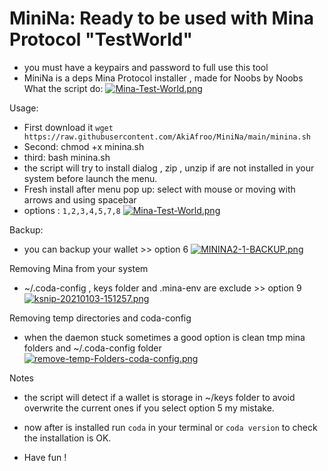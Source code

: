 # MiniNa: Ready to be used with Mina Protocol "TestWorld"
* you must have a keypairs and password to full use this tool
* MiniNa is a deps Mina Protocol installer , made for Noobs by Noobs
What the script do:
[![Mina-Test-World.png](https://i.postimg.cc/ZKg87sWc/Mina-Test-World.png)](https://postimg.cc/fJcSkKjt)

Usage:
* First download it ```wget https://raw.githubusercontent.com/AkiAfroo/MiniNa/main/minina.sh```
* Second: chmod +x minina.sh 
* third:  bash minina.sh
* the script will try to install dialog , zip , unzip if are not installed in your system before launch the menu.
* Fresh install after menu pop up: select with mouse or moving with arrows and using spacebar
* options : ```1,2,3,4,5,7,8```
[![Mina-Test-World.png](https://i.postimg.cc/ZKg87sWc/Mina-Test-World.png)](https://postimg.cc/fJcSkKjt)

Backup:
* you can backup your wallet >> option 6
[![MININA2-1-BACKUP.png](https://i.postimg.cc/NFCSmw52/MININA2-1-BACKUP.png)](https://postimg.cc/p58sM4QP)


Removing Mina from your system
* ~/.coda-config , keys folder and .mina-env are exclude >> option 9
[![ksnip-20210103-151257.png](https://i.postimg.cc/PJ7VNzRm/ksnip-20210103-151257.png)](https://postimg.cc/1Vprj6Pt)

Removing temp directories and coda-config
* when the daemon stuck sometimes a good option is clean tmp mina folders and ~/.coda-config folder
[![remove-temp-Folders-coda-config.png](https://i.postimg.cc/sfv85p1S/remove-temp-Folders-coda-config.png)](https://postimg.cc/7brmkJ3Y)

Notes
* the script will detect if a wallet is storage in ~/keys folder to avoid overwrite the current ones if you select option 5 my mistake.

* now after is installed run ```coda``` in your terminal or ```coda version``` to check the installation is OK.
* Have fun !
